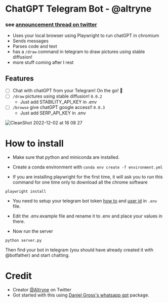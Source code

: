 # ChatGPT Telegram Bot  - @altryne
### see [announcement thread on twitter](https://twitter.com/altryne/status/1598822052760195072)

- Uses your local browser using Playwright to run chatGPT in chromium
- Sends messages
- Parses code and text 
- has a `/draw` command in telegram to draw pictures using stable diffusion! 
- more stuff coming after I rest

## Features 
- [ ] Chat with chatGPT from your Telegram! On the go! 📱
- [ ] `/draw` pictures using stable diffusion! `0.0.2` 
  - Just add STABILITY_API_KEY in .env
- [ ] `/browse` give chatGPT google access!! `0.0.3` 
  - Just add SERP_API_KEY in .env 



![CleanShot 2022-12-02 at 16 08 27](https://user-images.githubusercontent.com/463317/205404516-56ea908e-dd31-4c53-acb7-15f9f6ed379f.gif)


# How to install

* Make sure that python and miniconda are installed.

* Create a conda environment with `conda env create -f environment.yml`

* If you are installing playwright for the first time, it will ask you to run this command for one time only to download all the chrome software
```
playwright install
```

- You need to setup your telegram bot token [how to](https://core.telegram.org/bots/tutorial#obtain-your-bot-token) and [user id](https://bigone.zendesk.com/hc/en-us/articles/360008014894-How-to-get-the-Telegram-user-ID-) in `.env` file.

- Edit the .env.example file and rename it to .env and place your values in there. 


* Now run the server

```
python server.py
```

Then find your bot in telegram (you should have already created it with @botfather) and start chatting. 

# Credit
* Creator [@Altryne](https://twitter.com/altryne/status/1598902799625961472) on Twitter  
* Got started with this using [Daniel Gross's whatsapp gpt](https://github.com/danielgross/whatsapp-gpt) package.
